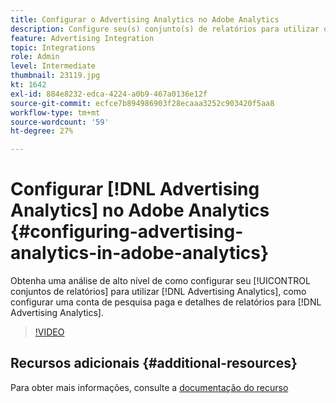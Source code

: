 ```yaml
---
title: Configurar o Advertising Analytics no Adobe Analytics
description: Configure seu(s) conjunto(s) de relatórios para utilizar o Advertising Analytics.
feature: Advertising Integration
topic: Integrations
role: Admin
level: Intermediate
thumbnail: 23119.jpg
kt: 1642
exl-id: 884e8232-edca-4224-a0b9-467a0136e12f
source-git-commit: ecfce7b894986903f28ecaaa3252c903420f5aa8
workflow-type: tm+mt
source-wordcount: '59'
ht-degree: 27%

---
```


# Configurar [!DNL Advertising Analytics] no Adobe Analytics {#configuring-advertising-analytics-in-adobe-analytics}

Obtenha uma análise de alto nível de como configurar seu [!UICONTROL conjuntos de relatórios] para utilizar [!DNL Advertising Analytics], como configurar uma conta de pesquisa paga e detalhes de relatórios para [!DNL Advertising Analytics].

>[!VIDEO](https://video.tv.adobe.com/v/23119/?quality=12)

## Recursos adicionais {#additional-resources}

Para obter mais informações, consulte a [documentação do recurso](https://experienceleague.adobe.com/docs/analytics/integration/advertising-analytics/overview.html?lang=pt-BR)
